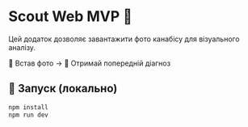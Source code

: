# Scout Web MVP 🌿

Цей додаток дозволяє завантажити фото канабісу для візуального аналізу.

📸 Встав фото → 🧠 Отримай попередній діагноз

## 🚀 Запуск (локально)

```bash
npm install
npm run dev
